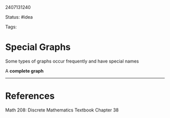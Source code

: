 2407131240

Status: #idea

Tags:

# Special Graphs

Some types of graphs occur frequently and have special names

A **complete graph** 


---
# References

Math 208: Discrete Mathematics Textbook Chapter 38 